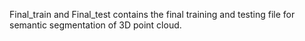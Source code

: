 Final_train and Final_test contains the final training and testing file for semantic segmentation of 3D point cloud.
